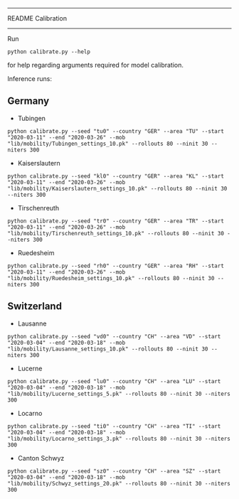 ***************************
README Calibration
***************************

Run

```python calibrate.py --help```

for help regarding arguments required for model calibration.

Inference runs:

## Germany
* Tubingen 
```
python calibrate.py --seed "tu0" --country "GER" --area "TU" --start "2020-03-11" --end "2020-03-26" --mob "lib/mobility/Tubingen_settings_10.pk" --rollouts 80 --ninit 30 --niters 300
```

* Kaiserslautern 
```
python calibrate.py --seed "kl0" --country "GER" --area "KL" --start "2020-03-11" --end "2020-03-26" --mob "lib/mobility/Kaiserslautern_settings_10.pk" --rollouts 80 --ninit 30 --niters 300
```

* Tirschenreuth 
```
python calibrate.py --seed "tr0" --country "GER" --area "TR" --start "2020-03-11" --end "2020-03-26" --mob "lib/mobility/Tirschenreuth_settings_10.pk" --rollouts 80 --ninit 30 --niters 300
```

* Ruedesheim
```
python calibrate.py --seed "rh0" --country "GER" --area "RH" --start "2020-03-11" --end "2020-03-26" --mob "lib/mobility/Ruedesheim_settings_10.pk" --rollouts 80 --ninit 30 --niters 300
```

## Switzerland
* Lausanne 
```
python calibrate.py --seed "vd0" --country "CH" --area "VD" --start "2020-03-04" --end "2020-03-18" --mob "lib/mobility/Lausanne_settings_10.pk" --rollouts 80 --ninit 30 --niters 300
```

* Lucerne
```
python calibrate.py --seed "lu0" --country "CH" --area "LU" --start "2020-03-04" --end "2020-03-18" --mob "lib/mobility/Lucerne_settings_5.pk" --rollouts 80 --ninit 30 --niters 300
```

* Locarno 
```
python calibrate.py --seed "ti0" --country "CH" --area "TI" --start "2020-03-04" --end "2020-03-18" --mob "lib/mobility/Locarno_settings_3.pk" --rollouts 80 --ninit 30 --niters 300
```

* Canton Schwyz 
```
python calibrate.py --seed "sz0" --country "CH" --area "SZ" --start "2020-03-04" --end "2020-03-18" --mob "lib/mobility/Schwyz_settings_20.pk" --rollouts 80 --ninit 30 --niters 300
```